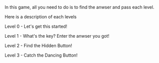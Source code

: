 In this game, all you need to do is to find the anwser and pass each level.


Here is a description of each levels

Level 0 - Let's get this started!

Level 1 - What's the key? Enter the anwser you got!

Level 2 - Find the Hidden Button!

Level 3 - Catch the Dancing Button!

